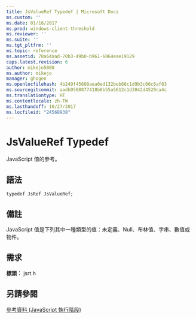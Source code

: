 ```yaml
---
title: JsValueRef Typedef | Microsoft Docs
ms.custom: ''
ms.date: 01/18/2017
ms.prod: windows-client-threshold
ms.reviewer: ''
ms.suite: ''
ms.tgt_pltfrm: ''
ms.topic: reference
ms.assetid: 78a64aad-70b3-49b0-b961-6064eae19129
caps.latest.revision: 6
author: mikejo5000
ms.author: mikejo
manager: ghogen
ms.openlocfilehash: 4b249f45608aea0ed132beb66c1d9b3c06c6af83
ms.sourcegitcommit: aadb9588877418b8b55a5612c1d3842d4520ca4c
ms.translationtype: HT
ms.contentlocale: zh-TW
ms.lasthandoff: 10/27/2017
ms.locfileid: "24568938"
---
```

# <a name="jsvalueref-typedef"></a>JsValueRef Typedef
JavaScript 值的參考。  
  
## <a name="syntax"></a>語法  
  
```  
typedef JsRef JsValueRef;  
```  
  
## <a name="remarks"></a>備註  
 JavaScript 值是下列其中一種類型的值：未定義、Null、布林值、字串、數值或物件。  
  
## <a name="requirements"></a>需求  
 **標頭：** jsrt.h  
  
## <a name="see-also"></a>另請參閱  
 [參考資料 (JavaScript 執行階段)](../chakra-hosting/reference-javascript-runtime.md)